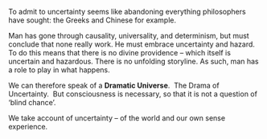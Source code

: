 To admit to uncertainty seems like abandoning everything philosophers have sought: the Greeks and Chinese for example.

Man has gone through causality, universality, and determinism, but must conclude that none really work. He must embrace uncertainty and hazard. To do this means that there is no divine providence – which itself is uncertain and hazardous. There is no unfolding storyline. As such, man has a role to play in what happens.

We can therefore speak of a **Dramatic Universe**.  The Drama of Uncertainty.  But consciousness is necessary, so that it is not a question of ‘blind chance’.

We take account of uncertainty – of the world and our own sense experience.